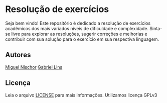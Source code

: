 # Resolução de exercícios
Seja bem vindo! Este repositório é dedicado a resolução de exercícios acadêmicos dos mais variados níveis de dificuldade e complexidade. Sinta-se livre para explorar as resoluções, sugerir correções e melhorias e contribuir com sua solução para o exercício em sua respectiva linguagem.

## Autores
[Miguel Nischor](https://www.linkedin.com/in/mgnischor/)
[Gabriel Lins](https://www.linkedin.com/in/gabrielfurtadolinsmelo/)

## Licença
Leia o arquivo [LICENSE](https://github.com/codebrasil/resolucao-exercicios/blob/main/LICENSE) para mais informações. Utilizamos licença GPLv3
